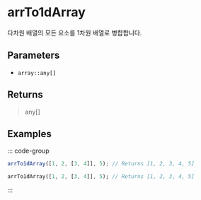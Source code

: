 # arrTo1dArray <Lang dart js />

다차원 배열의 모든 요소를 1차원 배열로 병합합니다.

## Parameters

- `array::any[]`

## Returns

> any[]

## Examples

::: code-group

```javascript [JavaScript]
arrTo1dArray([1, 2, [3, 4]], 5); // Returns [1, 2, 3, 4, 5]
```

```dart [Dart]
arrTo1dArray([1, 2, [3, 4]], 5); // Returns [1, 2, 3, 4, 5]
```

:::
